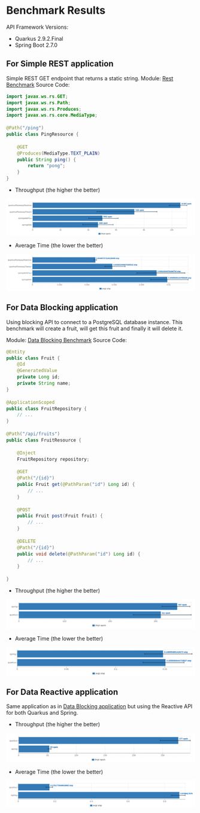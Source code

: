 # Benchmark Results

API Framework Versions:
- Quarkus 2.9.2.Final
- Spring Boot 2.7.0

## For Simple REST application

Simple REST GET endpoint that returns a static string.
Module: [Rest Benchmark](rest-benchmark)
Source Code:

```java
import javax.ws.rs.GET;
import javax.ws.rs.Path;
import javax.ws.rs.Produces;
import javax.ws.rs.core.MediaType;

@Path("/ping")
public class PingResource {

    @GET
    @Produces(MediaType.TEXT_PLAIN)
    public String ping() {
        return "pong";
    }
}
```

- Throughput (the higher the better)

![Throughput](results/rest_Throughput.png)

- Average Time (the lower the better)

![Average Time](results/rest_Average_Time.png)

## For Data Blocking application

Using blocking API to connect to a PostgreSQL database instance. This benchmark will create a fruit, will get this fruit and finally it will delete it. 

Module: [Data Blocking Benchmark](data-blocking-benchmark)
Source Code:

```java
@Entity
public class Fruit {
    @Id
    @GeneratedValue
    private Long id;
    private String name;
}

@ApplicationScoped
public class FruitRepository {
    // ...
}

@Path("/api/fruits")
public class FruitResource {

    @Inject
    FruitRepository repository;

    @GET
    @Path("/{id}")
    public Fruit get(@PathParam("id") Long id) {
        // ...
    }

    @POST
    public Fruit post(Fruit fruit) {
        // ...
    }

    @DELETE
    @Path("/{id}")
    public void delete(@PathParam("id") Long id) {
        // ...
    }

}
```

- Throughput (the higher the better)

![Throughput](results/data_blocking_Throughput.png)

- Average Time (the lower the better)

![Average Time](results/data_blocking_Average_Time.png)

## For Data Reactive application

Same application as in [Data Blocking application](#for-data-blocking-application) but using the Reactive API for both Quarkus and Spring. 

- Throughput (the higher the better)

![Throughput](results/data_reactive_Throughput.png)

- Average Time (the lower the better)

![Average Time](results/data_reactive_Average_Time.png)
